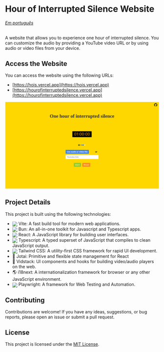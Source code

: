 # Hour of Interrupted Silence Website

###### [Em português](.github/docs/README_pt-BR.md)

A website that allows you to experience one hour of interrupted silence. You can customize the audio by providing a YouTube video URL or by using audio or video files from your device.

## Access the Website

You can access the website using the following URLs:

- [https://hois.vercel.app](https://hois.vercel.app)
- [https://hourofinterruptedsilence.vercel.app](https://hourofinterruptedsilence.vercel.app)

![Hour of Interrupted Silence Website](.github/docs/images/hour-of-interrupted-silence.png)

## Project Details

This project is built using the following technologies:

- <img align="center" width="16" src="https://cdn.jsdelivr.net/gh/devicons/devicon@latest/icons/vitejs/vitejs-original.svg" /> Vite: A fast build tool for modern web applications.
- <img align="center" width="16" src="https://cdn.jsdelivr.net/gh/devicons/devicon@latest/icons/bun/bun-original.svg" /> Bun: An all-in-one toolkit for Javascript and Typescript apps.
- <img align="center" width="16" src="https://cdn.jsdelivr.net/gh/devicons/devicon/icons/react/react-original.svg" /> React: A JavaScript library for building user interfaces.
- <img align="center" width="16" src="https://cdn.jsdelivr.net/gh/devicons/devicon/icons/typescript/typescript-original.svg" /> Typescript: A typed superset of JavaScript that compiles to clean JavaScript output.
- <img align="center" width="16" src="https://cdn.jsdelivr.net/gh/devicons/devicon@latest/icons/tailwindcss/tailwindcss-original.svg" /> Tailwind CSS: A utility-first CSS framework for rapid UI development.
- 👻 Jotai: Primitive and flexible state management for React
- 🎵 Vidstack: UI components and hooks for building video/audio players on the web. 
- 🌎 i18next: A internationalization framework for browser or any other JavaScript environment.
- <img align="center" width="16" src="https://cdn.jsdelivr.net/gh/devicons/devicon@latest/icons/playwright/playwright-original.svg" /> Playwright: A framework for Web Testing and Automation.

## Contributing

Contributions are welcome! If you have any ideas, suggestions, or bug reports, please open an issue or submit a pull request.

## License

This project is licensed under the [MIT License](LICENSE).
